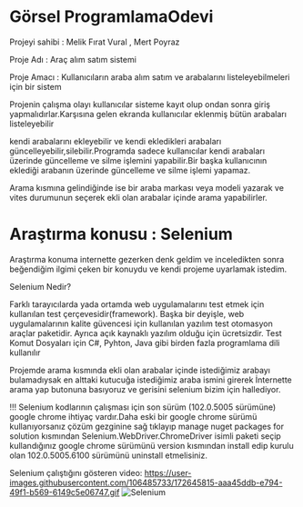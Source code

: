 # Görsel ProgramlamaOdevi
Projeyi sahibi : Melik Fırat Vural , Mert Poyraz
 
Proje Adı : Araç alım satım sistemi 
 
Proje Amacı : Kullanıcıların araba alım satım ve arabalarını listeleyebilmeleri için bir sistem

Projenin çalışma olayı kullanıcılar sisteme kayıt olup ondan sonra giriş yapmalıdırlar.Karşısına gelen ekranda kullanıcılar eklenmiş bütün arabaları listeleyebilir

kendi arabalarını ekleyebilir ve kendi ekledikleri arabaları güncelleyebilir,silebilir.Programda sadece kullanıcılar kendi arabaları üzerinde güncelleme ve 
silme işlemini yapabilir.Bir başka kullanıcının eklediği arabanın üzerinde güncelleme ve silme işlemi yapamaz.

Arama kısmına gelindiğinde ise bir araba markası veya modeli yazarak ve vites durumunun seçerek ekli olan arabalar içinde arama yapabilirler.

# Araştırma konusu : Selenium
Araştırma konuma internette gezerken denk geldim ve inceledikten sonra beğendiğim ilgimi çeken bir konuydu ve kendi projeme uyarlamak istedim.

Selenium Nedir?

Farklı tarayıcılarda yada ortamda web uygulamalarını test etmek için kullanılan test çerçevesidir(framework). Başka bir deyişle, web uygulamalarının kalite güvencesi için kullanılan yazılım test otomasyon araçlar paketidir. Ayrıca açık kaynaklı yazılım olduğu için ücretsizdir. Test Komut Dosyaları için C#, Pyhton, Java gibi birden fazla programlama dili kullanılır


Projemde arama kısmında ekli olan arabalar içinde istediğimiz arabayı bulamadıysak en alttaki kutucuğa istediğimiz araba ismini girerek İnternette arama yap 
butonuna basıyoruz ve gerisini selenium bizim için hallediyor.

!!! Selenium kodlarının çalışması için son sürüm (102.0.5005 sürümüne) google chrome ihtiyaç vardır.Daha eski bir google chrome sürümü
kullanıyorsanız çözüm gezginine sağ tıklayıp manage nuget packages for solution kısmından Selenium.WebDriver.ChromeDriver isimli
paketi seçip kullandığınız google chrome sürümünü version kısmından install edip kurulu olan 102.0.5005.6100 sürümünü uninstall etmelisiniz.

Selenium çalıştığını gösteren video:
https://user-images.githubusercontent.com/106485733/172645815-aaa45ddb-e794-49f1-b569-6149c5e06747.gif
![Selenium](https://user-images.githubusercontent.com/106485733/172645815-aaa45ddb-e794-49f1-b569-6149c5e06747.gif)
